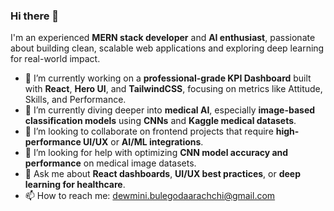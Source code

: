 ### Hi there 👋

I'm an experienced **MERN stack developer** and **AI enthusiast**, passionate about building clean, scalable web applications and exploring deep learning for real-world impact.

- 🔭 I’m currently working on a **professional-grade KPI Dashboard** built with **React**, **Hero UI**, and **TailwindCSS**, focusing on metrics like Attitude, Skills, and Performance.
- 🌱 I’m currently diving deeper into **medical AI**, especially **image-based classification models** using **CNNs** and **Kaggle medical datasets**.
- 👯 I’m looking to collaborate on frontend projects that require **high-performance UI/UX** or **AI/ML integrations**.
- 🤔 I’m looking for help with optimizing **CNN model accuracy and performance** on medical image datasets.
- 💬 Ask me about **React dashboards**, **UI/UX best practices**, or **deep learning for healthcare**.
- 📫 How to reach me: dewmini.bulegodaarachchi@gmail.com


<!--
**dewbulegoda20/dewbulegoda20** is a ✨ _special_ ✨ repository because its `README.md` (this file) appears on your GitHub profile.

Here are some ideas to get you started:

- 🔭 I’m currently working on ...
- 🌱 I’m currently learning ...
- 👯 I’m looking to collaborate on ...
- 🤔 I’m looking for help with ...
- 💬 Ask me about ...
- 📫 How to reach me: ...
- 😄 Pronouns: ...
- ⚡ Fun fact: ...
-->
